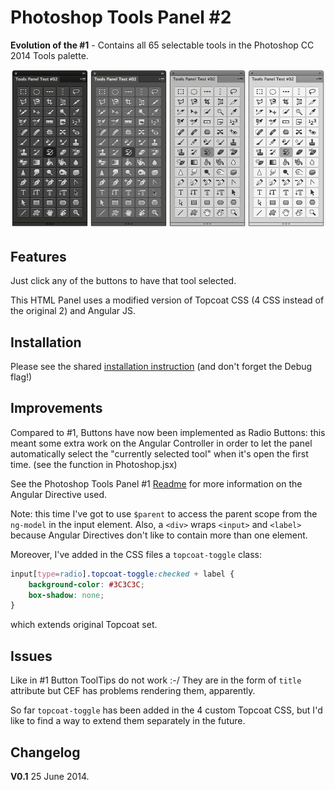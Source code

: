 Photoshop Tools Panel #2
========================

**Evolution of the #1** - Contains all 65 selectable tools in the Photoshop CC 2014 Tools palette.

![screenshot](img/screenshot.png)

## Features
Just click any of the buttons to have that tool selected.

This HTML Panel uses a modified version of Topcoat CSS (4 CSS instead of the original 2) and Angular JS.

## Installation
Please see the shared [installation instruction](../../README.md#installation) (and don't forget the Debug flag!)

## Improvements
Compared to #1, Buttons have now been implemented as Radio Buttons: this meant some extra work on the Angular Controller in order to let the panel automatically select the "currently selected tool" when it's open the first time. (see the function in Photoshop.jsx)

See the Photoshop Tools Panel #1 [Readme](../com.undavide.tools1/README.md) for more information on the Angular Directive used.

Note: this time I've got to use `$parent` to access the parent scope from the `ng-model` in the input element. Also, a `<div>` wraps `<input>` and `<label>`  because Angular Directives don't like to contain more than one element.

Moreover, I've added in the CSS files a `topcoat-toggle` class:

```CSS
input[type=radio].topcoat-toggle:checked + label {
	background-color: #3C3C3C; 
	box-shadow: none;
}
```

which extends original Topcoat set.

## Issues
Like in #1 Button ToolTips do not work :-/ They are in the form of `title` attribute but CEF has problems rendering them, apparently.

So far `topcoat-toggle` has been added in the 4 custom Topcoat CSS, but I'd like to find a way to extend them separately in the future. 

## Changelog
**V0.1** 25 June 2014.